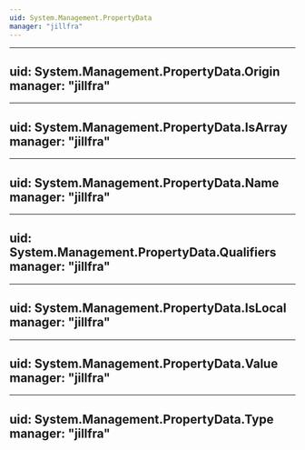 ```yaml
---
uid: System.Management.PropertyData
manager: "jillfra"
---
```


---
uid: System.Management.PropertyData.Origin
manager: "jillfra"
---

---
uid: System.Management.PropertyData.IsArray
manager: "jillfra"
---

---
uid: System.Management.PropertyData.Name
manager: "jillfra"
---

---
uid: System.Management.PropertyData.Qualifiers
manager: "jillfra"
---

---
uid: System.Management.PropertyData.IsLocal
manager: "jillfra"
---

---
uid: System.Management.PropertyData.Value
manager: "jillfra"
---

---
uid: System.Management.PropertyData.Type
manager: "jillfra"
---
